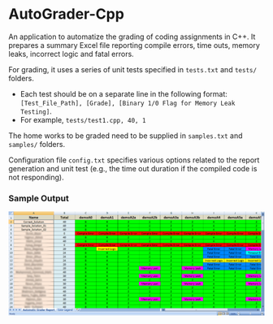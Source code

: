 # AutoGrader-Cpp
An application to automatize the grading of coding assignments in C++. It prepares a summary
Excel file reporting compile errors, time outs, memory leaks, incorrect logic and fatal errors. 

For grading, it uses a series of unit tests specified in ```tests.txt``` and ```tests/``` folders. 
- Each test should be on a separate line in the following format: ```[Test_File_Path], [Grade], [Binary 1/0 Flag for Memory Leak Testing]```. 
- For example, ```tests/test1.cpp, 40, 1```

The home works to be graded need to be supplied in ```samples.txt``` and ```samples/``` folders. 

Configuration file ```config.txt``` specifies various options related to the report generation and unit test (e.g., the time out duration if the compiled code is not responding). 

### Sample Output

<img src="sample_output.png">
